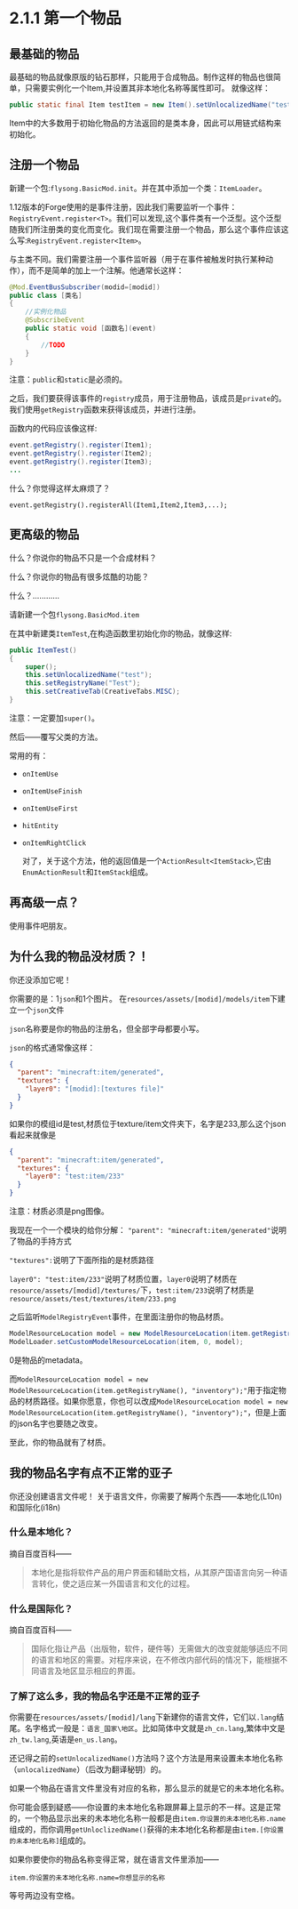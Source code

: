 # 2.1.1 第一个物品

## 最基础的物品
最基础的物品就像原版的钻石那样，只能用于合成物品。制作这样的物品也很简单，只需要实例化一个Item,并设置其非本地化名称等属性即可。
就像这样：

```java
public static final Item testItem = new Item().setUnlocalizedName("test").setRegistryName("Test").setCreativeTab(CreativeTabs.MISC);
```
Item中的大多数用于初始化物品的方法返回的是类本身，因此可以用链式结构来初始化。  

## 注册一个物品
新建一个包:`flysong.BasicMod.init`。并在其中添加一个类：`ItemLoader`。

1.12版本的Forge使用的是事件注册，因此我们需要监听一个事件：`RegistryEvent.register<T>`。我们可以发现,这个事件类有一个泛型。这个泛型随我们所注册类的变化而变化。我们现在需要注册一个物品，那么这个事件应该这么写:`RegistryEvent.register<Item>`。

与主类不同。我们需要注册一个事件监听器（用于在事件被触发时执行某种动作），而不是简单的加上一个注解。他通常长这样：

```java
@Mod.EventBusSubscriber(modid=[modid])
public class [类名]
{
	//实例化物品
	@SubscribeEvent
    public static void [函数名](event)
    {
        //TODO    
    }
}
```

注意：`public`和`static`是必须的。

之后，我们要获得该事件的`registry`成员，用于注册物品，该成员是`private`的。我们使用`getRegistry`函数来获得该成员，并进行注册。

函数内的代码应该像这样:

```java
event.getRegistry().register(Item1);
event.getRegistry().register(Item2);
event.getRegistry().register(Item3);
...
```

什么？你觉得这样太麻烦了？

`event.getRegistry().registerAll(Item1,Item2,Item3,...);`

## 更高级的物品

什么？你说你的物品不只是一个合成材料？

什么？你说你的物品有很多炫酷的功能？

什么？............

请新建一个包`flysong.BasicMod.item`

在其中新建类`ItemTest`,在构造函数里初始化你的物品，就像这样:

```java
public ItemTest()
{
	super();
    this.setUnlocalizedName("test");
    this.setRegistryName("Test");
    this.setCreativeTab(CreativeTabs.MISC);
}
```

注意：一定要加`super()`。

然后——覆写父类的方法。

常用的有：

* `onItemUse`

* `onItemUseFinish`

* `onItemUseFirst`

* `hitEntity`

* `onItemRightClick`

  对了，关于这个方法，他的返回值是一个`ActionResult<ItemStack>`,它由`EnumActionResult`和`ItemStack`组成。

## 再高级一点？

使用事件吧朋友。

## 为什么我的物品没材质？！

你还没添加它呢！

你需要的是：1`json`和1个图片。
在`resources/assets/[modid]/models/item`下建立一个`json`文件

`json`名称要是你的物品的注册名，但全部字母都要小写。

`json`的格式通常像这样：
```json
{
  "parent": "minecraft:item/generated",
  "textures": {
    "layer0": "[modid]:[textures file]"
  }
}
```
如果你的模组id是test,材质位于texture/item文件夹下，名字是233,那么这个json看起来就像是
```json
{
  "parent": "minecraft:item/generated",
  "textures": {
    "layer0": "test:item/233"
  }
}
```
注意：材质必须是png图像。

我现在一个一个模块的给你分解：
`"parent": "minecraft:item/generated"`说明了物品的手持方式

`"textures":`说明了下面所指的是材质路径

`layer0": "test:item/233"`说明了材质位置，`layer0`说明了材质在`resource/assets/[modid]/textures/`下，`test:item/233`说明了材质是`resource/assets/test/textures/item/233.png`

之后监听`ModelRegistryEvent`事件，在里面注册你的物品材质。

```java
ModelResourceLocation model = new ModelResourceLocation(item.getRegistryName(), "inventory");
ModelLoader.setCustomModelResourceLocation(item, 0, model);
```

0是物品的metadata。

而`ModelResourceLocation model = new ModelResourceLocation(item.getRegistryName(), "inventory");"`用于指定物品的材质路径。如果你愿意，你也可以改成`ModelResourceLocation model = new ModelResourceLocation(item.getRegistryName(), "inventory");"`，但是上面的json名字也要随之改变。

至此，你的物品就有了材质。

## 我的物品名字有点不正常的亚子

你还没创建语言文件呢！
关于语言文件，你需要了解两个东西——本地化(L10n)和国际化(i18n)

### 什么是本地化？
摘自百度百科——
> 本地化是指将软件产品的用户界面和辅助文档，从其原产国语言向另一种语言转化，使之适应某一外国语言和文化的过程。

### 什么是国际化？
摘自百度百科——
> 国际化指让产品（出版物，软件，硬件等）无需做大的改变就能够适应不同的语言和地区的需要。对程序来说，在不修改内部代码的情况下，能根据不同语言及地区显示相应的界面。

### 了解了这么多，我的物品名字还是不正常的亚子

你需要在`resources/assets/[modid]/lang`下新建你的语言文件，它们以`.lang`结尾。名字格式一般是：`语言_国家\地区`。比如简体中文就是`zh_cn.lang`,繁体中文是`zh_tw.lang`,英语是`en_us.lang`。

还记得之前的`setUnlocalizedName()`方法吗？这个方法是用来设置未本地化名称（`unlocalizedName`）（后改为翻译秘钥）的。

如果一个物品在语言文件里没有对应的名称，那么显示的就是它的未本地化名称。

你可能会感到疑惑——你设置的未本地化名称跟屏幕上显示的不一样。这是正常的，一个物品显示出来的未本地化名称一般都是由`item.你设置的未本地化名称.name`组成的，而你调用`getUnloclizedName()`获得的未本地化名称都是由`item.[你设置的未本地化名称]`组成的。

如果你要使你的物品名称变得正常，就在语言文件里添加——

`item.你设置的未本地化名称.name=你想显示的名称`

等号两边没有空格。

